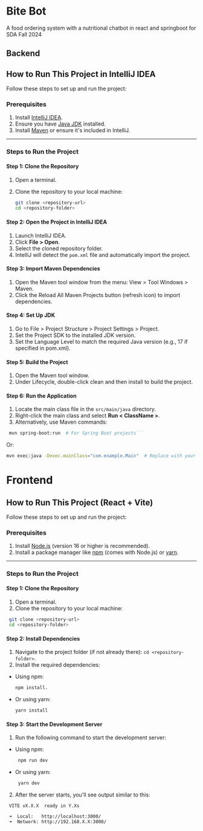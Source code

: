 # Bite Bot

A food ordering system with a nutritional chatbot in react and springboot for SDA Fall 2024

## Backend

## How to Run This Project in IntelliJ IDEA

Follow these steps to set up and run the project:

### Prerequisites

1. Install [IntelliJ IDEA](https://www.jetbrains.com/idea/download/).
2. Ensure you have [Java JDK](https://www.oracle.com/java/technologies/javase-downloads.html) installed.
3. Install [Maven](https://maven.apache.org/download.cgi) or ensure it's included in IntelliJ.

---

### Steps to Run the Project

#### Step 1: Clone the Repository

1. Open a terminal.
2. Clone the repository to your local machine:

    ```bash
   git clone <repository-url>
   cd <repository-folder>
   ```

#### Step 2: Open the Project in IntelliJ IDEA

1. Launch IntelliJ IDEA.
2. Click **File > Open**.
3. Select the cloned repository folder.
4. IntelliJ will detect the `pom.xml` file and automatically import the project.

#### Step 3: Import Maven Dependencies

1. Open the Maven tool window from the menu: View > Tool Windows > Maven.
2. Click the Reload All Maven Projects button (refresh icon) to import dependencies.

#### Step 4: Set Up JDK

1. Go to File > Project Structure > Project Settings > Project.
2. Set the Project SDK to the installed JDK version.
3. Set the Language Level to match the required Java version (e.g., 17 if specified in pom.xml).

#### Step 5: Build the Project

1. Open the Maven tool window.
2. Under Lifecycle, double-click clean and then install to build the project.

#### Step 6: Run the Application

1. Locate the main class file in the `src/main/java` directory.
2. Right-click the main class and select **Run < ClassName >**.
3. Alternatively, use Maven commands:

  ```bash
   mvn spring-boot:run  # For Spring Boot projects```
  ```
  
  Or:

  ```bash
  mvn exec:java -Dexec.mainClass="com.example.Main"  # Replace with your main class
  ```

# Frontend

## How to Run This Project (React + Vite)

Follow these steps to set up and run the project:

### Prerequisites

1. Install [Node.js](https://nodejs.org/) (version 16 or higher is recommended).
2. Install a package manager like [npm](https://www.npmjs.com/) (comes with Node.js) or [yarn](https://yarnpkg.com/).

---

### Steps to Run the Project

#### Step 1: Clone the Repository

1. Open a terminal.
2. Clone the repository to your local machine:

  ```bash
   git clone <repository-url>
   cd <repository-folder>
  ```

#### Step 2: Install Dependencies

1. Navigate to the project folder (if not already there): `cd <repository-folder>`.
2. Install the required dependencies:

- Using npm:

    ```bash
    npm install.
    ```
  
- Or using yarn:

    ```bash
    yarn install
    ```

#### Step 3: Start the Development Server

1. Run the following command to start the development server:

- Using npm:
  
    ```bash
     npm run dev
    ```

- Or using yarn:  

    ```bash
     yarn dev
    ```

2. After the server starts, you'll see output similar to this:

  ```text
   VITE vX.X.X  ready in Y.Xs

   ➜  Local:   http://localhost:3000/
   ➜  Network: http://192.168.X.X:3000/
  ```
